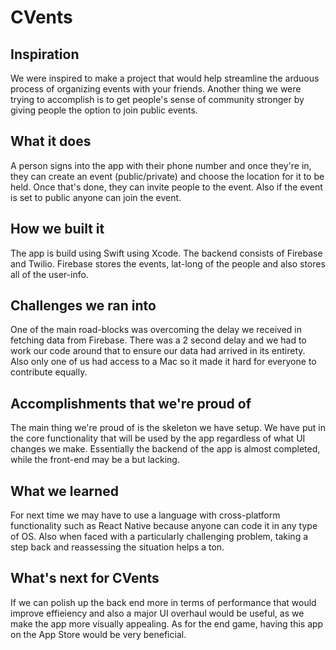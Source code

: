 # CVents

## Inspiration
We were inspired to make a project that would help streamline the arduous process of organizing events with your friends. Another thing we were trying to accomplish is to get people's sense of community stronger by giving people the option to join public events. 

## What it does
A person signs into the app with their phone number and once they're in, they can create an event (public/private) and choose the location for it to be held. Once that's done, they can invite people to the event. Also if the event is set to public anyone can join the event. 

## How we built it
The app is build using Swift using Xcode. The backend consists of Firebase and Twilio. Firebase stores the events, lat-long of the people and also stores all of the user-info.

## Challenges we ran into
One of the main road-blocks was overcoming the delay we received in fetching data from Firebase. There was a 2 second delay and we had to work our code around that to ensure our data had arrived in its entirety. Also only one of us had access to a Mac so it made it hard for everyone to contribute equally. 

## Accomplishments that we're proud of
The main thing we're proud of is the skeleton we have setup. We have put in the core functionality that will be used by the app regardless of what UI changes we make. Essentially the backend of the app is almost completed, while the front-end may be a but lacking.

## What we learned
For next time we may have to use a language with cross-platform functionality such as React Native because anyone can code it in any type of OS. Also when faced with a particularly challenging problem, taking a step back and reassessing the situation helps a ton.

## What's next for CVents
If we can polish up the back end more in terms of performance that would improve effieiency and also a major UI overhaul would be useful, as we make the app more visually appealing. As for the end game, having this app on the App Store would be very beneficial.
